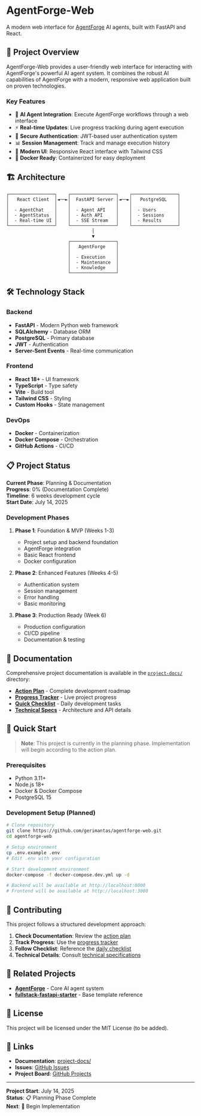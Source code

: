 # AgentForge-Web

A modern web interface for [AgentForge](https://github.com/gerimantas/AgentForge) AI agents, built with FastAPI and React.

## 🚀 Project Overview

AgentForge-Web provides a user-friendly web interface for interacting with AgentForge's powerful AI agent system. It combines the robust AI capabilities of AgentForge with a modern, responsive web application built on proven technologies.

### Key Features

- 🤖 **AI Agent Integration**: Execute AgentForge workflows through a web interface
- ⚡ **Real-time Updates**: Live progress tracking during agent execution
- 🔐 **Secure Authentication**: JWT-based user authentication system
- 📊 **Session Management**: Track and manage execution history
- 🎨 **Modern UI**: Responsive React interface with Tailwind CSS
- 🐳 **Docker Ready**: Containerized for easy deployment

## 🏗️ Architecture

```
┌─────────────────┐    ┌─────────────────┐    ┌─────────────────┐
│   React Client  │◄──►│  FastAPI Server │◄──►│   PostgreSQL    │
│                 │    │                 │    │                 │
│  - AgentChat    │    │  - Agent API    │    │  - Users        │
│  - AgentStatus  │    │  - Auth API     │    │  - Sessions     │
│  - Real-time UI │    │  - SSE Stream   │    │  - Results      │
└─────────────────┘    └─────────────────┘    └─────────────────┘
                                │
                                ▼
                       ┌─────────────────┐
                       │   AgentForge    │
                       │                 │
                       │  - Execution    │
                       │  - Maintenance  │
                       │  - Knowledge    │
                       └─────────────────┘
```

## 🛠️ Technology Stack

### Backend
- **FastAPI** - Modern Python web framework
- **SQLAlchemy** - Database ORM
- **PostgreSQL** - Primary database
- **JWT** - Authentication
- **Server-Sent Events** - Real-time communication

### Frontend
- **React 18+** - UI framework
- **TypeScript** - Type safety
- **Vite** - Build tool
- **Tailwind CSS** - Styling
- **Custom Hooks** - State management

### DevOps
- **Docker** - Containerization
- **Docker Compose** - Orchestration
- **GitHub Actions** - CI/CD

## 📋 Project Status

**Current Phase**: Planning & Documentation  
**Progress**: 0% (Documentation Complete)  
**Timeline**: 6 weeks development cycle  
**Start Date**: July 14, 2025  

### Development Phases

1. **Phase 1**: Foundation & MVP (Weeks 1-3)
   - Project setup and backend foundation
   - AgentForge integration
   - Basic React frontend
   - Docker configuration

2. **Phase 2**: Enhanced Features (Weeks 4-5)
   - Authentication system
   - Session management
   - Error handling
   - Basic monitoring

3. **Phase 3**: Production Ready (Week 6)
   - Production configuration
   - CI/CD pipeline
   - Documentation & testing

## 📖 Documentation

Comprehensive project documentation is available in the [`project-docs/`](./project-docs/) directory:

- **[Action Plan](./project-docs/action-plan.md)** - Complete development roadmap
- **[Progress Tracker](./project-docs/progress-tracker.md)** - Live project progress
- **[Quick Checklist](./project-docs/checklist.md)** - Daily development tasks
- **[Technical Specs](./project-docs/technical-specs.md)** - Architecture and API details

## 🚀 Quick Start

> **Note**: This project is currently in the planning phase. Implementation will begin according to the action plan.

### Prerequisites

- Python 3.11+
- Node.js 18+
- Docker & Docker Compose
- PostgreSQL 15

### Development Setup (Planned)

```bash
# Clone repository
git clone https://github.com/gerimantas/agentforge-web.git
cd agentforge-web

# Setup environment
cp .env.example .env
# Edit .env with your configuration

# Start development environment
docker-compose -f docker-compose.dev.yml up -d

# Backend will be available at http://localhost:8000
# Frontend will be available at http://localhost:3000
```

## 🤝 Contributing

This project follows a structured development approach:

1. **Check Documentation**: Review the [action plan](./project-docs/action-plan.md)
2. **Track Progress**: Use the [progress tracker](./project-docs/progress-tracker.md)
3. **Follow Checklist**: Reference the [daily checklist](./project-docs/checklist.md)
4. **Technical Details**: Consult [technical specifications](./project-docs/technical-specs.md)

## 📝 Related Projects

- **[AgentForge](https://github.com/gerimantas/AgentForge)** - Core AI agent system
- **[fullstack-fastapi-starter](https://github.com/gerimantas/fullstack-fastapi-starter)** - Base template reference

## 📄 License

This project will be licensed under the MIT License (to be added).

## 🔗 Links

- **Documentation**: [project-docs/](./project-docs/)
- **Issues**: [GitHub Issues](https://github.com/gerimantas/agentforge-web/issues)
- **Project Board**: [GitHub Projects](https://github.com/gerimantas/agentforge-web/projects)

---

**Project Start**: July 14, 2025  
**Status**: 📋 Planning Phase Complete  
**Next**: 🚀 Begin Implementation
